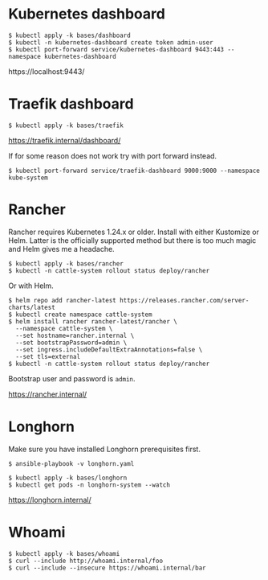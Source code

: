 # Kubernetes dashboard

```
$ kubectl apply -k bases/dashboard
$ kubectl -n kubernetes-dashboard create token admin-user
$ kubectl port-forward service/kubernetes-dashboard 9443:443 --namespace kubernetes-dashboard
```

https://localhost:9443/


# Traefik dashboard

```
$ kubectl apply -k bases/traefik
```

https://traefik.internal/dashboard/

If for some reason does not work try with port forward instead.

```
$ kubectl port-forward service/traefik-dashboard 9000:9000 --namespace kube-system
```

# Rancher

Rancher requires Kubernetes 1.24.x or older. Install with either Kustomize or Helm. Latter is the officially supported method but there is too much magic and Helm gives me a headache.

```
$ kubectl apply -k bases/rancher
$ kubectl -n cattle-system rollout status deploy/rancher
```

Or with Helm.

```
$ helm repo add rancher-latest https://releases.rancher.com/server-charts/latest
$ kubectl create namespace cattle-system
$ helm install rancher rancher-latest/rancher \
  --namespace cattle-system \
  --set hostname=rancher.internal \
  --set bootstrapPassword=admin \
  --set ingress.includeDefaultExtraAnnotations=false \
  --set tls=external
$ kubectl -n cattle-system rollout status deploy/rancher
```

Bootstrap user and password is `admin`.

https://rancher.internal/

# Longhorn

Make sure you have installed Longhorn prerequisites first.

```
$ ansible-playbook -v longhorn.yaml
```

```
$ kubectl apply -k bases/longhorn
$ kubectl get pods -n longhorn-system --watch
```

https://longhorn.internal/

# Whoami

```
$ kubectl apply -k bases/whoami
$ curl --include http://whoami.internal/foo
$ curl --include --insecure https://whoami.internal/bar
```
